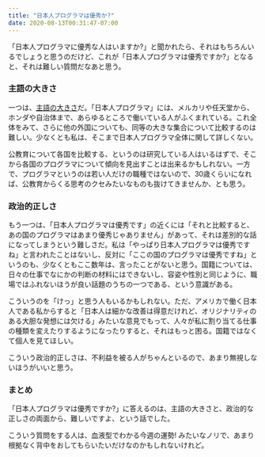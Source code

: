 ```yaml
---
title: "日本人プログラマは優秀か?"
date: 2020-08-13T00:31:47-07:00
---
```


「日本人プログラマに優秀な人はいますか?」と聞かれたら、それはもちろんいるでしょうと思うのだけど、これが「日本人プログラマは優秀ですか?」となると、それは難しい質問だなあと思う。

### 主語の大きさ

一つは、[主語の大きさ](https://dailyportalz.jp/kiji/subject-size-by-lottery)だ。「日本人プログラマ」には、メルカリや任天堂から、ホンダや自治体まで、あらゆるところで働いている人がふくまれている。これ全体をみて、さらに他の外国についても、同等の大きな集合について比較するのは難しい。少なくとも私は、そこまで日本人プログラマ全体に関して詳しくない。

公教育について各国を比較する、というのは研究している人はいるはずで、そこから各国のプログラマについて傾向を見出すことは出来るかもしれない。一方で、プログラマというのは若い人だけの職種ではないので、30歳くらいになれば、公教育からくる思考のクセみたいなものも抜けてきませんか、とも思う。

### 政治的正しさ

もう一つは、「日本人プログラマは優秀です」の近くには「それと比較すると、あの国のプログラマはあまり優秀じゃありません」があって、それは差別的な話になってしまうという難しさだ。私は「やっぱり日本人プログラマは優秀ですね」と言われたことはないし、反対に「ここの国のプログラマは優秀ですね」というのも、少なくともここ数年は、言ったことがないと思う。国籍については、日々の仕事でなにかの判断の材料にはできないし、容姿や性別と同じように、職場ではふれないほうが良い話題のうちの一つである、という意識がある。

こういうのを「けっ」と思う人もいるかもしれない。ただ、アメリカで働く日本人である私からすると「日本人は細かな改善は得意だけれど、オリジナリティのある大胆な発想には欠ける」みたいな意見でもって、人々が私に割り当てる仕事の種類を変えたりするようになったりすると、それはもっと困る。国籍ではなくて個人を見てほしい。

こういう政治的正しさは、不利益を被る人がちゃんといるので、あまり無視しないほうがいいと思う。

### まとめ

「日本人プログラマは優秀ですか?」に答えるのは、主語の大きさと、政治的な正しさの両面から、難しいですよ、という話でした。

こういう質問をする人は、血液型でわかる今週の運勢! みたいなノリで、あまり根拠なく背中をおしてもらいたいだけなのかもしれないけれど。
